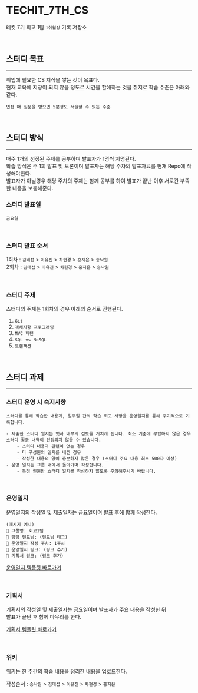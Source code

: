 TECHIT_7TH_CS
==============
테킷 7기 회고 1팀 `1취월장` 기록 저장소

<br>

## 스터디 목표
*******
취업에 필요한 CS 지식을 쌓는 것이 목표다.  
현재 교육에 지장이 되지 않을 정도로 시간을 할애하는 것을 취지로 학습 수준은 아래와 같다.  

`면접 때 질문을 받으면 5분정도 서술할 수 있는 수준`

<br>

## 스터디 방식
*******
매주 1개의 선정된 주제를 공부하며 발표자가 1명씩 지명된다.  
학습 방식은 주 1회 발표 및 토론이며 발표자는 해당 주차의 발표자료를 현재 Repo에 작성해야한다.   
발표자가 아닐경우 해당 주차의 주제는 함께 공부를 하여 발표가 끝난 이후 서로간 부족한 내용을 보충해준다.

### 스터디 발표일
`금요일`

<br>

### 스터디 발표 순서
1회차 : `김태섭` > `이유진` > `차현경` > `홍지은` > `송낙원`   
2회차 : `김태섭` > `이유진` > `차현경` > `홍지은` > `송낙원`

<br>

### 스터디 주제
스터디의 주제는 1회차의 경우 아래의 순서로 진행된다.
1. `Git`
2. `객체지향 프로그래밍`
3. `MVC 패턴`
4. `SQL vs NoSQL`
5. `트랜잭션`

<br>

## 스터디 과제
*******

### 스터디 운영 시 숙지사항
```
스터디를 통해 학습한 내용과, 일주일 간의 학습 회고 사항을 운영일지를 통해 주기적으로 기록합니다.

- 제출한 스터디 일지는 멋사 내부의 검토를 거치게 됩니다. 최소 기준에 부합하지 않은 경우 스터디 활동 내역이 인정되지 않을 수 있습니다.
    - 스터디 내용과 관련이 없는 경우
    - 타 구성원의 일지를 베낀 경우
    - 작성한 내용의 양이 충분하지 않은 경우 (스터디 주요 내용 최소 500자 이상)
- 운영 일지는 그룹 내에서 돌아가며 작성합니다.
    - 특정 인원만 스터디 일지를 작성하지 않도록 주의해주시기 바랍니다.
```

<br>

### 운영일지
운영일지의 작성일 및 제출일자는 금요일이며 발표 후에 함께 작성한다.

```
(메시지 예시) 
📌 그룹명: 회고1팀
📌 담당 멘토님: (멘토님 태그)
📌 운영일지 작성 주차: 1주차
📌 운영일지 링크: (링크 추가)
📌 기획서 링크: (링크 추가)
```

[운영일지 템플릿 바로가기](https://likelion.notion.site/3df4f6b01f46408b848afde758675b85)


<br>

### 기획서
기획서의 작성일 및 제출일자는 금요일이며 발표자가 주요 내용을 작성한 뒤  
발표가 끝난 후 함께 마무리를 한다.

[기획서 템플릿 바로가기](https://likelion.notion.site/fde5d043ad4d428aa384d13cd2f5cc50)

<br>

### 위키
위키는 한 주간의 학습 내용을 정리한 내용을 업로드한다.  

작성순서 : `송낙원` > `김태섭` > `이유진` > `차현경` > `홍지은`

<br>
